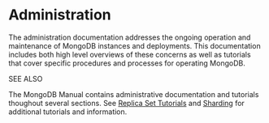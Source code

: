 # Administration

The administration documentation addresses the ongoing operation and maintenance of MongoDB instances and deployments. This documentation includes both high level overviews of these concerns as well as tutorials that cover specific procedures and processes for operating MongoDB.

SEE ALSO

The MongoDB Manual contains administrative documentation and tutorials thoughout several sections. See [Replica Set Tutorials](https://docs.mongodb.com/manual/administration/replica-sets/) and [Sharding](https://docs.mongodb.com/manual/sharding/) for additional tutorials and information.

  


